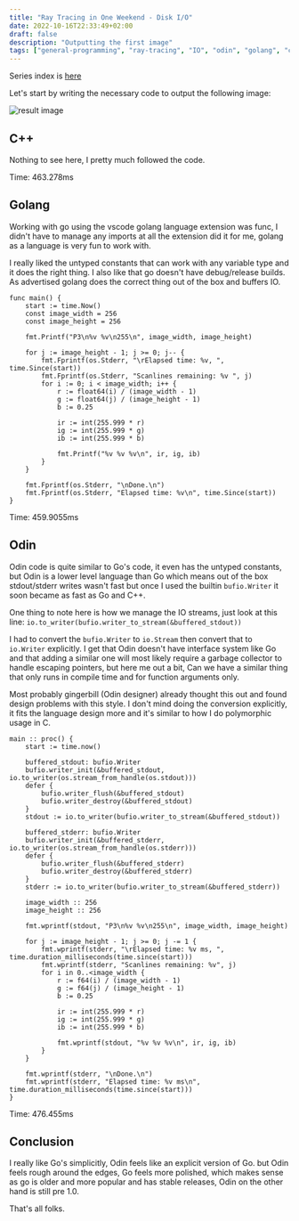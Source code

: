 ```yaml
---
title: "Ray Tracing in One Weekend - Disk I/O"
date: 2022-10-16T22:33:49+02:00
draft: false
description: "Outputting the first image"
tags: ["general-programming", "ray-tracing", "IO", "odin", "golang", "c++"]
---
```


Series index is [here](../rtow-part-0)

Let's start by writing the necessary code to output the following image:

![result image](/img/rtow-part-1-color.png)

## C++

Nothing to see here, I pretty much followed the code.

Time: 463.278ms

## Golang

Working with go using the vscode golang language extension was func, I didn't have to manage any imports at all the
extension did it for me, golang as a language is very fun to work with.

I really liked the untyped constants that can work with any variable type and it does the right thing. I also like that
go doesn't have debug/release builds. As advertised golang does the correct thing out of the box and buffers IO.

``` golang
func main() {
	start := time.Now()
	const image_width = 256
	const image_height = 256

	fmt.Printf("P3\n%v %v\n255\n", image_width, image_height)

	for j := image_height - 1; j >= 0; j-- {
		fmt.Fprintf(os.Stderr, "\rElapsed time: %v, ", time.Since(start))
		fmt.Fprintf(os.Stderr, "Scanlines remaining: %v ", j)
		for i := 0; i < image_width; i++ {
			r := float64(i) / (image_width - 1)
			g := float64(j) / (image_height - 1)
			b := 0.25

			ir := int(255.999 * r)
			ig := int(255.999 * g)
			ib := int(255.999 * b)

			fmt.Printf("%v %v %v\n", ir, ig, ib)
		}
	}

	fmt.Fprintf(os.Stderr, "\nDone.\n")
	fmt.Fprintf(os.Stderr, "Elapsed time: %v\n", time.Since(start))
}
```

Time: 459.9055ms

## Odin

Odin code is quite similar to Go's code, it even has the untyped constants, but Odin is a lower level language than Go
which means out of the box stdout/stderr writes wasn't fast but once I used the builtin `bufio.Writer` it soon became
as fast as Go and C++.

One thing to note here is how we manage the IO streams, just look at this line:
`io.to_writer(bufio.writer_to_stream(&buffered_stdout))`

I had to convert the `bufio.Writer` to `io.Stream` then convert that to `io.Writer` explicitly. I get that Odin doesn't
have interface system like Go and that adding a similar one will most likely require a garbage collector to handle
escaping pointers, but here me out a bit, Can we have a similar thing that only runs in compile time and for function
arguments only.

Most probably gingerbill (Odin designer) already thought this out and found design problems with this style. I don't
mind doing the conversion explicitly, it fits the language design more and it's similar to how I do polymorphic usage
in C.


```odin
main :: proc() {
	start := time.now()

	buffered_stdout: bufio.Writer
	bufio.writer_init(&buffered_stdout, io.to_writer(os.stream_from_handle(os.stdout)))
	defer {
		bufio.writer_flush(&buffered_stdout)
		bufio.writer_destroy(&buffered_stdout)
	}
	stdout := io.to_writer(bufio.writer_to_stream(&buffered_stdout))

	buffered_stderr: bufio.Writer
	bufio.writer_init(&buffered_stderr, io.to_writer(os.stream_from_handle(os.stderr)))
	defer {
		bufio.writer_flush(&buffered_stderr)
		bufio.writer_destroy(&buffered_stderr)
	}
	stderr := io.to_writer(bufio.writer_to_stream(&buffered_stderr))

	image_width :: 256
	image_height :: 256

	fmt.wprintf(stdout, "P3\n%v %v\n255\n", image_width, image_height)

	for j := image_height - 1; j >= 0; j -= 1 {
		fmt.wprintf(stderr, "\rElapsed time: %v ms, ", time.duration_milliseconds(time.since(start)))
		fmt.wprintf(stderr, "Scanlines remaining: %v", j)
		for i in 0..<image_width {
			r := f64(i) / (image_width - 1)
			g := f64(j) / (image_height - 1)
			b := 0.25

			ir := int(255.999 * r)
			ig := int(255.999 * g)
			ib := int(255.999 * b)

			fmt.wprintf(stdout, "%v %v %v\n", ir, ig, ib)
		}
	}

	fmt.wprintf(stderr, "\nDone.\n")
	fmt.wprintf(stderr, "Elapsed time: %v ms\n", time.duration_milliseconds(time.since(start)))
}
```

Time: 476.455ms

## Conclusion

I really like Go's simplicitly, Odin feels like an explicit version of Go. but Odin feels rough around the edges, Go feels more polished, which makes sense as go is older and more popular and has stable releases, Odin on the other hand is still pre 1.0.

That's all folks.
